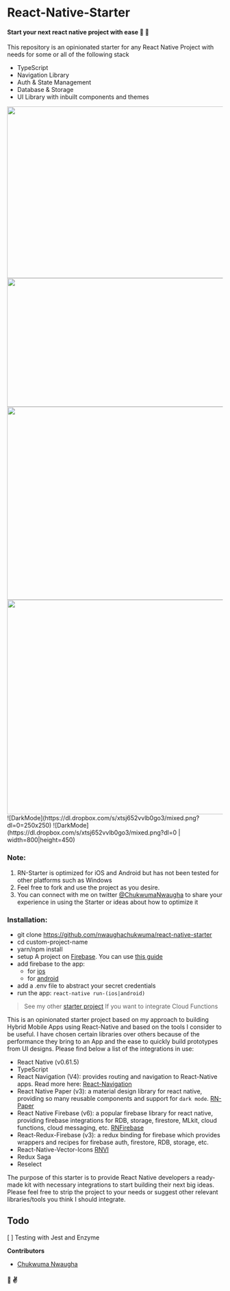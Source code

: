# React-Native-Starter
#### Start your next react native project with ease 🎉 💪

This repository is an opinionated starter for any React Native Project with needs for some or all of the following stack
- TypeScript
- Navigation Library
- Auth & State Management
- Database & Storage
- UI Library with inbuilt components and themes

<img src="https://dl.dropbox.com/s/xtsj652vvlb0go3/mixed.png?dl=0" width="750px" height="400px" class="img-responsive" />
<img src="https://dl.dropbox.com/s/xtsj652vvlb0go3/mixed.png?dl=0" width="750px" height="300px" class="img-responsive" />
<img src="https://dl.dropbox.com/s/xtsj652vvlb0go3/mixed.png?dl=0" width="750px" height="450px" class="img-responsive" />
<img src="https://dl.dropbox.com/s/xtsj652vvlb0go3/mixed.png?dl=0" width="820px" height="500px" class="img-responsive" />
![DarkMode](https://dl.dropbox.com/s/xtsj652vvlb0go3/mixed.png?dl=0=250x250)
![DarkMode](https://dl.dropbox.com/s/xtsj652vvlb0go3/mixed.png?dl=0 | width=800|height=450)

### Note: 
1. RN-Starter is optimized for iOS and Android but has not been tested for other platforms such as Windows
2. Feel free to fork and use the project as you desire.
3. You can connect with me on twitter [@ChukwumaNwaugha](https://twitter.com/ChukwumaNwaugha) to share your experience in using the Starter or ideas about how to optimize it

### Installation:
- git clone https://github.com/nwaughachukwuma/react-native-starter <custom-project-name>
- cd custom-project-name
- yarn/npm install
- setup A project on [Firebase](https://firebase.google.com/?gclid=CjwKCAiApOvwBRBUEiwAcZGdGA8gxr9zjboPhMhZJ_3u7urjhBFygGULUVsxNasFqE8_vLSuVDPA6xoCURIQAvD_BwE). You can use [this guide](https://invertase.io/oss/react-native-firebase/quick-start/create-firebase-project) 
- add firebase to the app: 
  - for [ios](https://invertase.io/oss/react-native-firebase/quick-start/ios-firebase-credentials)
  - for [android](https://invertase.io/oss/react-native-firebase/quick-start/android-firebase-credentials)
- add a .env file to abstract your secret credentials
- run the app: `react-native run-(ios|android)`


> See my other [starter project](https://github.com/nwaughachukwuma/eventsmag#installation) If you want to integrate Cloud Functions

This is an opinionated starter project based on my approach to building Hybrid Mobile Apps using React-Native and based on the tools I consider to be useful. I have chosen certain libraries over others because of the performance they bring to an App and the ease to quickly build prototypes from UI designs. Please find below a list of the integrations in use:

- React Native (v0.61.5)
- TypeScript
- React Navigation (V4): provides routing and navigation to React-Native apps. Read more here: [React-Navigation](https://reactnavigation.org)
- React Native Paper (v3): a material design library for react native, providing so many reusable components and support for `dark mode`. [RN-Paper](https://github.com/callstack/react-native-paper)
- React Native Firebase (v6): a popular firebase library for react native, providing firebase integrations for RDB, storage, firestore, MLkit, cloud functions, cloud messaging, etc. [RNFirebase](https://github.com/invertase/react-native-firebase)
- React-Redux-Firebase (v3): a redux binding for firebase which provides wrappers and recipes for firebase auth, firestore, RDB, storage, etc.
- React-Native-Vector-Icons [RNVI](https://github.com/oblador/react-native-vector-icons)
- Redux Saga
- Reselect

The purpose of this starter is to provide React Native developers a ready-made kit with necessary integrations to start building their next big ideas. Please feel free to strip the project to your needs or suggest other relevant libraries/tools you think I should integrate.

## Todo
[ ] Testing with Jest and Enzyme


**Contributors**
- [Chukwuma Nwaugha](https://github.com/nwaughachukwuma)

#### 👏 ✌️


